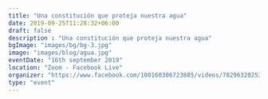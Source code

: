 ```yaml
---
title: "Una constitución que proteja nuestra agua"
date: 2019-09-25T11:28:32+06:00
draft: false
description : "Una constitución que proteja nuestra agua"
bgImage: "images/bg/bg-3.jpg"
image: "images/blog/agua.jpg"
eventDate: "16th september 2019"
location: "Zoom - Facebook Live"
organizer: "https://www.facebook.com/100160306723885/videos/782963202537144"
type: "event"
---
```


